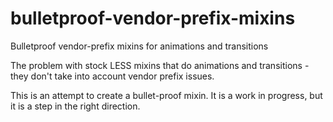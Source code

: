 # bulletproof-vendor-prefix-mixins
Bulletproof vendor-prefix mixins for animations and transitions

The problem with stock LESS mixins that do animations and transitions - they don't take into account vendor prefix issues.

This is an attempt to create a bullet-proof mixin.  It is a work in progress, but it is a step in the right direction.
